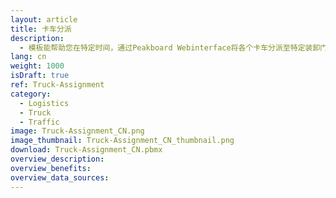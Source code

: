 ```yaml
---
layout: article
title: 卡车分派
description: 
  - 模板能帮助您在特定时间，通过Peakboard Webinterface将各个卡车分派至特定装卸门口，您可以在Webinterface中储存并管理所有Peakboard Box中的数据。如果装卸口超过七个，界面将自动跳至下一页。马上将可视化上传至Box，并在Webinterface管理装卸口和卡车！
lang: cn
weight: 1000
isDraft: true
ref: Truck-Assignment
category:
  - Logistics
  - Truck
  - Traffic
image: Truck-Assignment_CN.png
image_thumbnail: Truck-Assignment_CN_thumbnail.png
download: Truck-Assignment_CN.pbmx
overview_description:
overview_benefits:
overview_data_sources:
---
```

